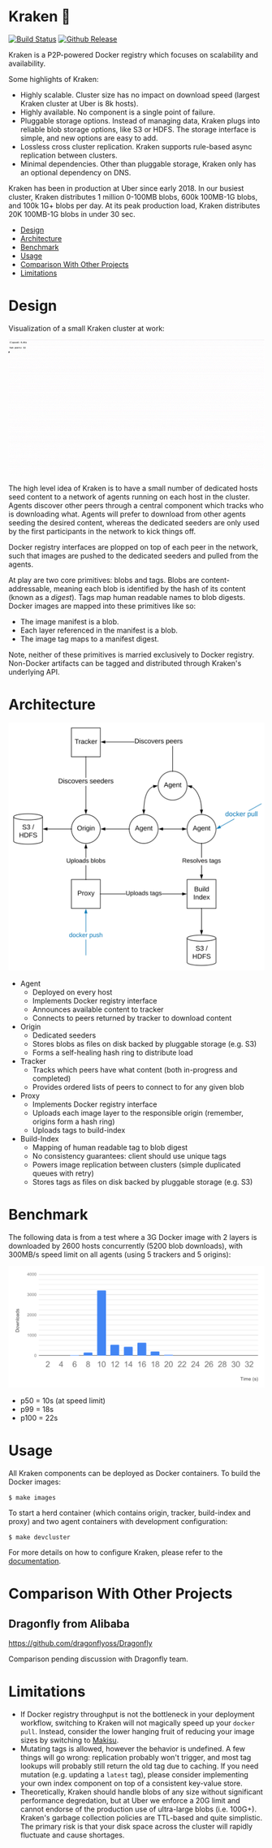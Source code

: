 # Kraken :octopus:

[![Build Status](https://travis-ci.org/uber/kraken.svg?branch=master)](https://travis-ci.org/uber/kraken)
[![Github Release](https://img.shields.io/github/release/uber/kraken.svg)](https://github.com/uber/kraken/releases)

Kraken is a P2P-powered Docker registry which focuses on scalability and availability.

Some highlights of Kraken:
- Highly scalable. Cluster size has no impact on download speed (largest Kraken cluster at Uber is
  8k hosts).
- Highly available. No component is a single point of failure.
- Pluggable storage options. Instead of managing data, Kraken plugs into reliable blob storage
  options, like S3 or HDFS. The storage interface is simple, and new options are easy to add.
- Lossless cross cluster replication. Kraken supports rule-based async replication between clusters.
- Minimal dependencies. Other than pluggable storage, Kraken only has an optional dependency on DNS.

Kraken has been in production at Uber since early 2018. In our busiest cluster, Kraken distributes
1 million 0-100MB blobs, 600k 100MB-1G blobs, and 100k 1G+ blobs per day. At its peak production
load, Kraken distributes 20K 100MB-1G blobs in under 30 sec.

- [Design](#design)
- [Architecture](#architecture)
- [Benchmark](#benchmark)
- [Usage](#usage)
- [Comparison With Other Projects](#comparison-with-other-projects)
- [Limitations](#limitations)

# Design

Visualization of a small Kraken cluster at work:

![](assets/visualization.gif)

The high level idea of Kraken is to have a small number of dedicated hosts seed content to a network
of agents running on each host in the cluster. Agents discover other peers through a central component
which tracks who is downloading what. Agents will prefer to download from other agents seeding the
desired content, whereas the dedicated seeders are only used by the first participants in the network to
kick things off.

Docker registry interfaces are plopped on top of each peer in the network, such that images are
pushed to the dedicated seeders and pulled from the agents.

At play are two core primitives: blobs and tags. Blobs are content-addressable, meaning each
blob is identified by the hash of its content (known as a *digest*). Tags map human readable names
to blob digests. Docker images are mapped into these primitives like so:
- The image manifest is a blob.
- Each layer referenced in the manifest is a blob.
- The image tag maps to a manifest digest.

Note, neither of these primitives is married exclusively to Docker registry. Non-Docker artifacts
can be tagged and distributed through Kraken's underlying API.

# Architecture

![](assets/architecture.svg)

- Agent
  - Deployed on every host
  - Implements Docker registry interface
  - Announces available content to tracker
  - Connects to peers returned by tracker to download content
- Origin
  - Dedicated seeders
  - Stores blobs as files on disk backed by pluggable storage (e.g. S3)
  - Forms a self-healing hash ring to distribute load
- Tracker
  - Tracks which peers have what content (both in-progress and completed)
  - Provides ordered lists of peers to connect to for any given blob
- Proxy
  - Implements Docker registry interface
  - Uploads each image layer to the responsible origin (remember, origins form a hash ring)
  - Uploads tags to build-index
- Build-Index
  - Mapping of human readable tag to blob digest
  - No consistency guarantees: client should use unique tags
  - Powers image replication between clusters (simple duplicated queues with retry)
  - Stores tags as files on disk backed by pluggable storage (e.g. S3)

# Benchmark

The following data is from a test where a 3G Docker image with 2 layers is downloaded by 2600 hosts
concurrently (5200 blob downloads), with 300MB/s speed limit on all agents (using 5 trackers and
5 origins):

![](assets/benchmark.svg)

- p50 = 10s (at speed limit)
- p99 = 18s
- p100 = 22s

# Usage

All Kraken components can be deployed as Docker containers. To build the Docker images:

```
$ make images
```

To start a herd container (which contains origin, tracker, build-index and proxy) and two agent
containers with development configuration:

```
$ make devcluster
```

For more details on how to configure Kraken, please refer to the [documentation](docs/CONFIGURATION.md).

# Comparison With Other Projects

## Dragonfly from Alibaba

https://github.com/dragonflyoss/Dragonfly

Comparison pending discussion with Dragonfly team.

# Limitations

- If Docker registry throughput is not the bottleneck in your deployment workflow, switching to
  Kraken will not magically speed up your `docker pull`. Instead, consider the lower hanging fruit
  of reducing your image sizes by switching to [Makisu](https://github.com/uber/makisu).
- Mutating tags is allowed, however the behavior is undefined. A few things will go wrong: replication
  probably won't trigger, and most tag lookups will probably still return the old tag due to caching.
  If you need mutation (e.g. updating a `latest` tag), please consider implementing your own index
  component on top of a consistent key-value store.
- Theoretically, Kraken should handle blobs of any size without significant performance degredation,
  but at Uber we enforce a 20G limit and cannot endorse of the production use of ultra-large blobs
  (i.e. 100G+). Kraken's garbage collection policies are TTL-based and quite simplistic. The primary
  risk is that your disk space across the cluster will rapidly fluctuate and cause shortages.
